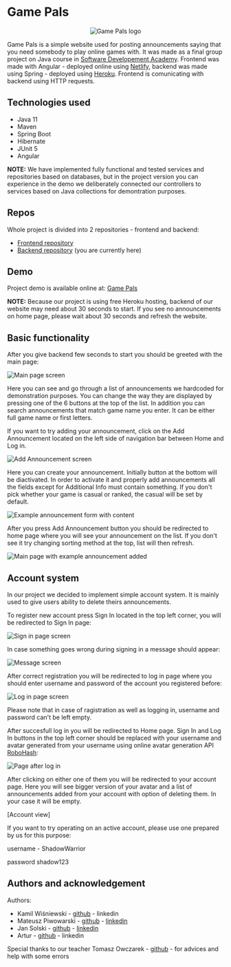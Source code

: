 # Game Pals

<p align="center">
  <img src="https://github.com/game-pals-org/game-pals-client/blob/main/src/assets/game-pals-logo.png?raw=true" alt="Game Pals logo"/>
</p

Game Pals is a simple website used for posting announcements saying that you need somebody to play online games with. It was made as a final group project on Java course in [Software Developement Academy](https://sdacademy.dev/). Frontend was made with Angular - deployed online using [Netlify](https://www.netlify.com/), backend was made using Spring - deployed using [Heroku](https://heroku.com). Frontend is comunicating with backend using HTTP requests.

## Technologies used

- Java 11
- Maven
- Spring Boot
- Hibernate
- JUnit 5
- Angular

**NOTE:** We have implemented fully functional and tested services and repositories based on databases, but in the project version you can experience in the demo we deliberately connected our controllers to services based on Java collections for demontration purposes.

## Repos

Whole project is divided into 2 repositories - frontend and backend:
- [Frontend repository](https://github.com/game-pals-org/game-pals-client)
- [Backend repository](https://github.com/game-pals-org/game-pals-api) (you are currently here)

## Demo

Project demo is available online at: [Game Pals](https://gamepals.netlify.app/home)

**NOTE:** Because our project is using free Heroku hosting, backend of our website may need about 30 seconds to start. If you see no announcements on home page, please wait about 30 seconds and refresh the website.

## Basic functionality

After you give backend few seconds to start you should be greeted with the main page:

![Main page screen](https://github.com/game-pals-org/game-pals-api/blob/master/readme_images/img1.png?raw=true)

Here you can see and go through a list of announcements we hardcoded for demonstration purposes.
You can change the way they are displayed by pressing one of the 6 buttons at the top of the list. In addition you can search announcements that match game name you enter. It can be either full game name or first letters.

If you want to try adding your announcement, click on the Add Announcement located on the left side of navigation bar between Home and Log in.

![Add Announcement screen](https://github.com/game-pals-org/game-pals-api/blob/master/readme_images/img2.png?raw=true)

Here you can create your announcement. Initially button at the bottom will be diactivated. In order to activate it and properly add announcements all the fields except for Additional Info must contain something. If you don't pick whether your game is casual or ranked, the casual will be set by default.

![Example announcement form with content](https://github.com/game-pals-org/game-pals-api/blob/master/readme_images/img3.png?raw=true)

After you press Add Announcement button you should be redirected to home page where you will see your announcement on the list. If you don't see it try changing sorting method at the top, list will then refresh.

![Main page with example announcement added](https://github.com/game-pals-org/game-pals-api/blob/master/readme_images/img4.png?raw=true)

## Account system

In our project we decided to implement simple account system. It is mainly used to give users ability to delete theirs announcements.

To register new account press Sign In located in the top left corner, you will be redirected to Sign In page:

![Sign in page screen](https://github.com/game-pals-org/game-pals-api/blob/master/readme_images/img5.png?raw=true)

In case something goes wrong during signing in a message should appear:

![Message screen](https://github.com/game-pals-org/game-pals-api/blob/master/readme_images/img6.png?raw=true)

After correct registration you will be redirected to log in page where you should enter username and password of the account you registered before:

![Log in page screen](https://github.com/game-pals-org/game-pals-api/blob/master/readme_images/img7.png?raw=true)

Please note that in case of ragistration as well as logging in, username and password can't be left empty.

After succesfull log in you will be redirected to Home page. Sign In and Log In buttons in the top left corner should be replaced with your username and avatar generated from your username using online avatar generation API [RoboHash](https://robohash.org/):

![Page after log in](https://github.com/game-pals-org/game-pals-api/blob/master/readme_images/img8.png?raw=true)

After clicking on either one of them you will be redirected to your account page. Here you will see bigger version of your avatar and a list of announcements added from your account with option of deleting them. In your case it will be empty.

[Account view]

If you want to try operating on an active account, please use one prepared by us for this purpose:

username - ShadowWarrior

password shadow123

## Authors and acknowledgement

Authors:
- Kamil Wiśniewski - [github](https://github.com/wisniewski-kamil) - linkedin
- Mateusz Piwowarski - [github](https://github.com/MateuszPivek) - [linkedin](https://www.linkedin.com/in/mateusz-piwowarski-92488b1b0/)
- Jan Solski - [github](https://github.com/MonsterIsLegend) - [linkedin](https://www.linkedin.com/in/janeksolski/)
- Artur - [github](https://github.com/ibnsayd) - linkedin

Special thanks to our teacher Tomasz Owczarek - [github](https://github.com/towczare) - for advices and help with some errors
